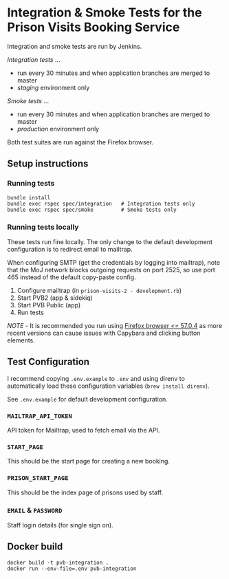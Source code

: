 # Integration & Smoke Tests for the Prison Visits Booking Service

Integration and smoke tests are run by Jenkins.
 
*Integration tests* ...
- run every 30 minutes and when application branches are merged to master
- *staging* environment only

*Smoke tests* ...
- run every 30 minutes and when application branches are merged to master
- *production* environment only
 
Both test suites are run against the Firefox browser.


## Setup instructions

### Running tests

    bundle install
    bundle exec rspec spec/integration   # Integration tests only
    bundle exec rspec spec/smoke         # Smoke tests only

### Running tests locally

These tests run fine locally. The only change to the default development configuration is to redirect email to mailtrap.

When configuring SMTP (get the credentials by logging into mailtrap), note that the MoJ network blocks outgoing requests on port 2525, so use port 465 instead of the default copy-paste config.

1. Configure mailtrap (in `prison-visits-2 - development.rb`)
2. Start PVB2 (app & sidekiq)
3. Start PVB Public (app)
4. Run tests

*NOTE* - It is recommended you run using [Firefox browser <= 57.0.4](https://download-installer.cdn.mozilla.net/pub/firefox/releases/57.0.4/mac/en-US/Firefox%2057.0.4.dmg) as more recent versions can cause issues with Capybara and clicking button elements.

## Test Configuration

I recommend copying `.env.example` to `.env` and using direnv to automatically load these configuration variables (`brew install direnv`).

See `.env.example` for default development configuration.

### `MAILTRAP_API_TOKEN`
API token for Mailtrap, used to fetch email via the API.

### `START_PAGE`
This should be the start page for creating a new booking.

### `PRISON_START_PAGE`
This should be the index page of prisons used by staff.

### `EMAIL` & `PASSWORD`
Staff login details (for single sign on).

## Docker build

    docker build -t pvb-integration .
    docker run --env-file=.env pvb-integration
